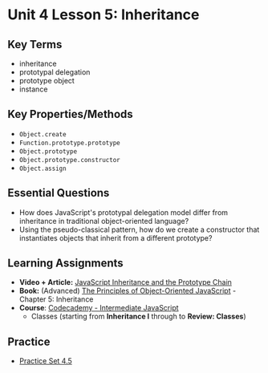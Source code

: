 # Unit 4 Lesson 5: Inheritance

## Key Terms
* inheritance
* prototypal delegation
* prototype object
* instance

## Key Properties/Methods
* `Object.create`
* `Function.prototype.prototype`
* `Object.prototype`
* `Object.prototype.constructor`
* `Object.assign`

## Essential Questions
* How does JavaScript's prototypal delegation model differ from inheritance in traditional object-oriented language?
* Using the pseudo-classical pattern, how do we create a constructor that instantiates objects that inherit from a different prototype?

## Learning Assignments 
* **Video + Article:** [JavaScript Inheritance and the Prototype Chain](https://tylermcginnis.com/javascript-inheritance-and-the-prototype-chain/)
* **Book:** (Advanced) [The Principles of Object-Oriented JavaScript](http://www.r-5.org/files/books/computers/languages/escss/fp/Nicholas_C_Zakas-The_Principles_of_JavaScript-EN.pdf) - Chapter 5: Inheritance
* **Course**: [Codecademy - Intermediate JavaScript](https://www.codecademy.com/learn/learn-intermediate-javascript)
  * Classes (starting from **Inheritance I** through to **Review: Classes**) 
  
## Practice
* [Practice Set 4.5](https://github.com/The-Marcy-Lab-School/se-unit-4/tree/master/lesson-5-inheritance/practice)
